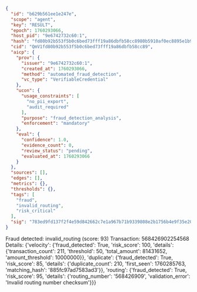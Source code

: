 ```json
{
  "id": "b629b561ee1e247e",
  "scope": "agent",
  "key": "RESULT",
  "epoch": 1760293066,
  "host_pid": "9e6742732c60:1",
  "hash": "fd80b92b553f5b0c6bed73fff19a86dbfb58cc8980b5910af0ec8895e1b9e61c",
  "cid": "QmV1fd80b92b553f5b0c6bed73fff19a86dbfb58cc89",
  "aicp": {
    "prov": {
      "issuer": "9e6742732c60:1",
      "created_at": 1760293066,
      "method": "automated_fraud_detection",
      "vc_type": "VerifiableCredential"
    },
    "ucon": {
      "usage_constraints": [
        "no_pii_export",
        "audit_required"
      ],
      "purpose": "fraud_detection_analysis",
      "enforcement": "mandatory"
    },
    "eval": {
      "confidence": 1.0,
      "evidence_count": 0,
      "review_status": "pending",
      "evaluated_at": 1760293066
    }
  },
  "sources": [],
  "edges": [],
  "metrics": {},
  "thresholds": {},
  "tags": [
    "fraud",
    "invalid_routing",
    "risk_critical"
  ],
  "sig": "783ed9fd137f2f4e59d842662c7e1a967b71b9339808e2b1756b4e9f35e20a9f"
}
```

Fraud detected: invalid_routing (score: 93)
Transaction: 568426902254568
Details: {'velocity': {'fraud_detected': True, 'risk_score': 100, 'details': {'transaction_count': 211, 'threshold': 50, 'total_amount': 81431652, 'amount_threshold': 10000000}}, 'duplicate': {'fraud_detected': True, 'risk_score': 85, 'details': {'duplicate_count': 210, 'first_seen': 1760285763, 'matching_hash': '885fc97ad7583ad3'}}, 'routing': {'fraud_detected': True, 'risk_score': 95, 'details': {'routing_number': '568426909', 'validation_error': 'Invalid routing number checksum'}}}